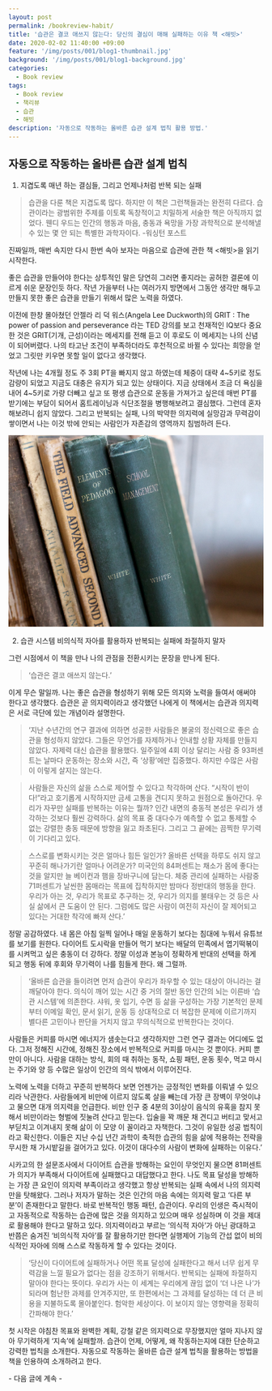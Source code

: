```yaml
---
layout: post
permalink: /bookreview-habit/
title: '습관은 결코 애쓰지 않는다: 당신의 결심이 매해 실패하는 이유 책 <해빗>'
date: 2020-02-02 11:40:00 +09:00
feature: '/img/posts/001/blog1-thumbnail.jpg'
background: '/img/posts/001/blog1-background.jpg'
categories:
  - Book review
tags:
  - Book review
  - 책리뷰
  - 습관
  - 해빗
description: '자동으로 작동하는 올바른 습관 설계 법칙 활용 방법.'
---
```




## 자동으로 작동하는 올바른 습관 설계 법칙



1. 지겹도록 매년 하는 결심들, 그리고 언제나처럼 반복 되는 실패



> 습관을 다룬 책은 지겹도록 많다. 하지만 이 책은 그런책들과는 완전히 다르다. 습관이라는 광범위한 주제를 이토록 독창적이고 치밀하게 서술한 책은 아직까지 없었다. 웬디 우드는 인간의 행동과 마음, 충동과 욕망을 가장 과학적으로 분석해낼 수 있는 몇 안 되는 특별한 과학자이다. -워싱턴 포스트



진짜일까, 매번 속지만 다시 한번 속아 보자는 마음으로 습관에 관한 책 <해빗>을 읽기 시작한다.



좋은 습관을 만들어야 한다는 상투적인 말은 당연히 그러면 좋지라는 공허한 결론에 이르게 쉬운 문장인듯 하다. 작년 가을부터 나는 여러가지 방면에서 그동안 생각만 해두고 만들지 못한 좋은 습관을 만들기 위해서 많은 노력을 하였다.



이전에 한창 몰아쳤던 안젤라 리 덕 워스(Angela Lee Duckworth)의 GRIT : The power of passion and perseverance 라는 TED 강의를 보고 천재적인 IQ보다 중요한 것은 GRIT(기개, 근성)이라는 메세지를 전해 듣고 이 후로도 이 메세지는 나의 신념이 되어버렸다. 나의 타고난 조건이 부족하더라도 후천적으로 바뀔 수 있다는 희망을 얻었고 그릿만 키우면 못할 일이 없다고 생각했다.



작년에 나는 4개월 정도 주 3회 PT을 빠지지 않고 하였는데 체중이 대략 4~5키로 정도 감량이 되었고 지금도 대충은 유지가 되고 있는 상태이다. 지금 상태에서 조금 더 욕심을 내어 4~5키로 가량 더빼고 싶고 또 평생 습관으로 운동을 가져가고 싶은데 매번 PT를 받기에는 부담이 되어서 홈트레이닝과 식단조절을 병행해보려고 결심했다. 그런데 혼자 해보려니 쉽지 않았다. 그리고 반복되는 실패, 나의 박약한 의지력에 실망감과 무력감이 쌓이면서 나는 이것 밖에 안되는 사람인가 자존감의 영역까지 침범하려 든다.



![habit](/img/posts/001/habit1.jpg)



2. 습관 시스템 비의식적 자아를 활용하자 반복되는 실패에 좌절하지 말자



그런 시점에서 이 책을 만나 나의 관점을 전환시키는 문장을 만나게 된다.

> ‘습관은 결코 애쓰지 않는다.’



이게 무슨 말일까. 나는 좋은 습관을 형성하기 위해 모든 의지와 노력을 들여서 애써야 한다고 생각했다. 습관은 곧 의지력이라고 생각했던 나에게 이 책에서는 습관과 의지력은 서로 극단에 있는 개념이라 설명한다.



> ‘지난 수년간의 연구 결과에 의하면 성공한 사람들은 불굴의 정신력으로 좋은 습관을 형성하지 않았다. 그들은 무언가를 자제하거나 인내할 상황 자체를 만들지 않았다. 자제력 대신 습관을 활용했다. 일주일에 4회 이상 달리는 사람 중 93퍼센트는 날마다 운동하는 장소와 시간, 즉 ‘상황’에만 집중했다. 하지만 수많은 사람이 이렇게 살지는 않는다.

> 사람들은 자신의 삶을 스스로 제어할 수 있다고 착각하며 산다. “시작이 반이다!”라고 호기롭게 시작하지만 금세 고통을 견디지 못하고 원점으로 돌아간다. 우리가 자꾸만 실패를 반복하는 이유는 뭘까? 인간 내면의 충동적 본성은 우리가 생각하는 것보다 훨씬 강력하다. 삶의 목표 중 대다수가 예측할 수 없고 통제할 수 없는 강렬한 충동 때문에 방향을 잃고 좌초된다. 그리고 그 끝에는 끔찍한 무기력이 기다리고 있다.

> 스스로를 변화시키는 것은 얼마나 힘든 일인가? 올바른 선택을 하루도 쉬지 않고 꾸준히 해나가기란 얼마나 어려운가? 미국인의 84퍼센트는 채소가 몸에 좋다는 것을 알지만 늘 베이컨과 햄을 장바구니에 담는다. 체중 관리에 실패하는 사람중 71퍼센트가 날씬한 몸매라는 목표에 집착하지만 밤마다 정반대의 행동을 한다. 우리가 아는 것, 우리가 목표로 추구하는 것, 우리가 의지를 불태우는 것 등은 사실 삶에서 큰 도움이 안 된다. 그럼에도 많은 사람이 여전히 자신이 잘 제어되고 있다는 거대한 착각에 빠져 산다.’



정말 공감하였다. 내 몸은 아침 일찍 일어나 매일 운동하기 보다는 침대에 누워서 유튜브를 보기를 원한다. 다이어트 도시락을 만들어 먹기 보다는 배달의 민족에서 엽기떡볶이를 시켜먹고 싶은 충동이 더 강하다. 정말 이성과 본능이 정확하게 반대의 선택을 하게 되고 행동 뒤에 후회와 무기력이 나를 힘들게 한다. 왜 그럴까.  



> ‘올바른 습관을 들이려면 먼저 습관이 우리가 좌우할 수 있는 대상이 아니라는 걸 깨달아야 한다. 의식이 깨어 있는 시간 중 거의 절반 동안 인간의 뇌는 이른바 ‘습관 시스템’에 의존한다. 샤워, 옷 입기, 수면 등 삶을 구성하는 가장 기본적인 문제부터 이메일 확인, 문서 읽기, 운동 등 상대적으로 더 복잡한 문제에 이르기까지 별다른 고민이나 판단을 거치지 않고 무의식적으로 반복한다는 것이다.



사람들은 커피를 마시면 에너지가 샘솟는다고 생각하지만 그런 연구 결과는 어디에도 없다. 그저 정해진 시간에, 정해진 장소에서 반복적으로 커피를 마시는 것 뿐이다. 커피 뿐만이 아니다. 사람을 대하는 방식, 회의 때 취하는 동작, 쇼핑 패턴, 운동 횟수, 먹고 마시는 주기와 양 등 수많은 일상이 인간의 의식 밖에서 이루어진다.



노력에 노력을 더하고 꾸준히 반복하다 보면 언젠가는 긍정적인 변화를 이뤄낼 수 있으리라 낙관한다. 사람들에게 비만에 이르지 않도록 살을 빼는데 가장 큰 장벽이 무엇이냐고 물으면 대개 의지력을 언급한다. 비만 인구 중 4분의 3이상이 음식의 유혹을 참지 못해서 비만이라는 형벌에 짓눌려 산다고 믿는다. 입술을 꽉 깨문 채 견디고 버티고 맞서고 부딛치고 이겨내지 못해 삶이 이 모양 이 꼴이라고 자책한다. 그것이 유일한 성공 법칙이라고 확신한다. 이들은 지난 수십 년간 과학이 축적한 습관의 힘을 삶에 적용하는 전략을 무시한 채 가시밭길을 걸어가고 있다. 이것이 대다수의 사람이 변화에 실패하는 이유다.’



시카고의 한 설문조사에서 다이어트 습관을 방해하는 요인이 무엇인지 물으면 81퍼센트가 의지가 부족해서 다이어트에 실패했다고 대답했다고 한다. 나도 목표 달성을 방해하는 가장 큰 요인이 의지력 부족이라고 생각했고 항상 반복되는 실패 속에서 나의 의지력만을 탓해왔다. 그러나 저자가 말하는 것은 인간의 마음 속에는 의지력 말고 ‘다른 부분’이 존재한다고 말한다. 바로 반복적인 행동 패턴, 습관이다. 우리의 인생은 즉시적이고 자동적으로 작동하는 습관에 많은 것을 의지하고 있으며 매우 성실하며 이 것을 제대로 활용해야 한다고 말하고 있다. 의지력이라고 부르는 ‘의식적 자아’가 아닌 광대하고 반쯤은 숨겨진 ‘비의식적 자아’를 잘 활용하기만 한다면 실행제어 기능의 간섭 없이 비의식적인 자아에 의해 스스로 작동하게 할 수 있다는 것이다.



> ‘당신이 다이어트에 실패하거나 어떤 목표 달성에 실패한다고 해서 너무 쉽게 무력감을 느낄 필요가 없다는 점을 강조하기 위해서다. 반복되는 실패에 좌절하지 말아야 한다는 뜻이다. 우리가 사는 이 세계는 우리에게 끊임 없이 ‘더 나은 나’가 되라며 험난한 과제를 안겨주지만, 또 한편에서는 그 과제를 달성하는 데 더 큰 비용을 지불하도록 몰아붙인다. 험악한 세상이다. 이 보이지 않는 영향력을 정확히 간파해야 한다.’



첫 시작은 야침찬 목표와 완벽한 계획, 강철 같은 의지력으로 무장했지만 얼마 지나지 않아 무기력하게 ‘지속’에 실패할까. 습관이 언제, 어떻게, 왜 작동하는지에 대한 단순하고 강력한 법칙을 소개한다. 자동으로 작동하는 올바른 습관 설계 법칙을 활용하는 방법을 책을 인용하여 소개하려고 한다.



\- 다음 글에 계속 -
